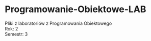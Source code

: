 # Programowanie-Obiektowe-LAB
Pliki z laboratoriów z Programowania Obiektowego <br />
Rok: 2 <br />
Semestr: 3
